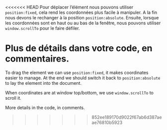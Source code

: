 <<<<<<< HEAD
Pour déplacer l’élément nous pouvons utiliser `position:fixed`, cela rend les coordonnées plus facile à manipuler. A la fin nous devons le  rechanger à la  position `position:absolute`.
Ensuite, lorsque les coordonnées sont en haut ou au bas de la fenêtre, nous pouvons utiliser `window.scrollTo` pour le faire défiler.

Plus de détails dans votre code, en commentaires.
=======
To drag the element we can use `position:fixed`, it makes coordinates easier to manage. At the end we should switch it back to `position:absolute` to lay the element into the document.

When coordinates are at window top/bottom, we use `window.scrollTo` to scroll it.

More details in the code, in comments.
>>>>>>> 852ee189170d9022f67ab6d387aeae76810b5923
